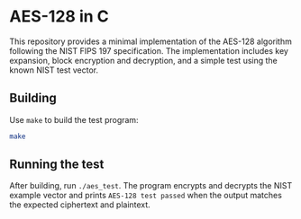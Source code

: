 # AES-128 in C

This repository provides a minimal implementation of the AES-128 algorithm following the NIST FIPS 197 specification. The implementation includes key expansion, block encryption and decryption, and a simple test using the known NIST test vector.

## Building

Use `make` to build the test program:

```sh
make
```

## Running the test

After building, run `./aes_test`. The program encrypts and decrypts the NIST example vector and prints `AES-128 test passed` when the output matches the expected ciphertext and plaintext.
